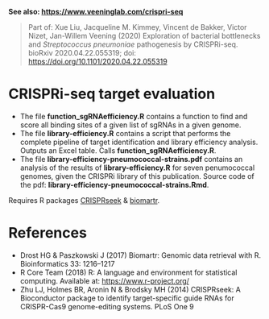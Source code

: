 **See also: <https://www.veeninglab.com/crispri-seq>**  

> Part of: Xue Liu, Jacqueline M. Kimmey, Vincent de Bakker, Victor Nizet, Jan-Willem Veening (2020) Exploration of bacterial bottlenecks and _Streptococcus pneumoniae_ pathogenesis by CRISPRi-seq. bioRxiv 2020.04.22.055319; doi: <https://doi.org/10.1101/2020.04.22.055319> 

# CRISPRi-seq target evaluation
- The file **function_sgRNAefficiency.R** contains a function to find and score all binding sites of a given list of sgRNAs in a given genome.
- The file **library-efficiency.R** contains a script that performs the complete pipeline of target identification and library efficiency analysis. Outputs an Excel table. Calls **function_sgRNAefficiency.R**. 
- The file **library-efficiency-pneumococcal-strains.pdf** contains an analysis of the results of **library-efficiency.R** for seven penumococcal genomes, given the CRISPRi library of this publication. Source code of the pdf: **library-efficiency-pneumococcal-strains.Rmd**.

Requires R packages [CRISPRseek](https://bioconductor.org/packages/release/bioc/html/CRISPRseek.html) & [biomartr](https://cran.r-project.org/package=biomartr).

# References
- Drost HG & Paszkowski J (2017) Biomartr: Genomic data retrieval with R. Bioinformatics 33: 1216–1217  
- R Core Team (2018) R: A language and environment for statistical computing. Available at: https://www.r-project.org/
- Zhu LJ, Holmes BR, Aronin N & Brodsky MH (2014) CRISPRseek: A Bioconductor package to identify target-specific guide RNAs for CRISPR-Cas9 genome-editing systems. PLoS One 9
